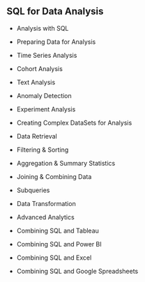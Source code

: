 ## SQL for Data Analysis

- Analysis with SQL
- Preparing Data for Analysis
- Time Series Analysis
- Cohort Analysis
- Text Analysis
- Anomaly Detection
- Experiment Analysis
- Creating Complex DataSets for Analysis

- Data Retrieval
- Filtering & Sorting
- Aggregation & Summary Statistics
- Joining & Combining Data
- Subqueries
- Data Transformation
- Advanced Analytics

- Combining SQL and Tableau
- Combining SQL and Power BI
- Combining SQL and Excel
- Combining SQL and Google Spreadsheets
  
